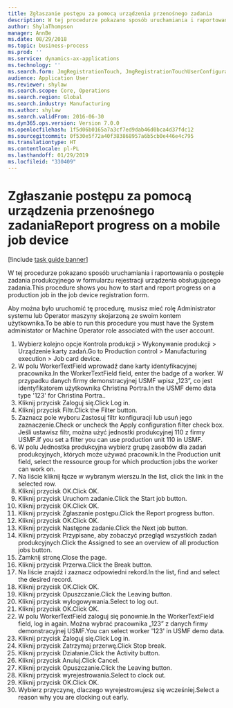 ```yaml
---
title: Zgłaszanie postępu za pomocą urządzenia przenośnego zadania
description: W tej procedurze pokazano sposób uruchamiania i raportowania o postępie zadania produkcyjnego w formularzu rejestracji urządzenia obsługującego zadania.
author: ShylaThompson
manager: AnnBe
ms.date: 08/29/2018
ms.topic: business-process
ms.prod: ''
ms.service: dynamics-ax-applications
ms.technology: ''
ms.search.form: JmgRegistrationTouch, JmgRegistrationTouchUserConfiguration, JmgRegistrationTouchStart, JmgRegistrationTouchReportFeedback, JmgRegistrationTouchAssignedJobs, JmgRegistrationTouchBreak, JmgRegistrationTouchLeave, JmgRegistrationTouchIndirectActivity, JmgDialogForm
audience: Application User
ms.reviewer: shylaw
ms.search.scope: Core, Operations
ms.search.region: Global
ms.search.industry: Manufacturing
ms.author: shylaw
ms.search.validFrom: 2016-06-30
ms.dyn365.ops.version: Version 7.0.0
ms.openlocfilehash: 1f5d06b0165a7a3cf7ed9dab46d0bca4d37fdc12
ms.sourcegitcommit: 0f530e5f72a40f383868957a6b5cb0e446e4c795
ms.translationtype: HT
ms.contentlocale: pl-PL
ms.lasthandoff: 01/29/2019
ms.locfileid: "330409"
---
```

# <a name="report-progress-on-a-mobile-job-device"></a><span data-ttu-id="0155b-103">Zgłaszanie postępu za pomocą urządzenia przenośnego zadania</span><span class="sxs-lookup"><span data-stu-id="0155b-103">Report progress on a mobile job device</span></span>

[!include [task guide banner](../../includes/task-guide-banner.md)]

<span data-ttu-id="0155b-104">W tej procedurze pokazano sposób uruchamiania i raportowania o postępie zadania produkcyjnego w formularzu rejestracji urządzenia obsługującego zadania.</span><span class="sxs-lookup"><span data-stu-id="0155b-104">This procedure shows you how to start and report progress on a production job in the job device registration form.</span></span>



<span data-ttu-id="0155b-105">Aby można było uruchomić tę procedurę, musisz mieć rolę Administrator systemu lub Operator maszyny skojarzoną ze swoim kontem użytkownika.</span><span class="sxs-lookup"><span data-stu-id="0155b-105">To be able to run this procedure you must have the System administator or Machine Operator role associated with the user account.</span></span>

1. <span data-ttu-id="0155b-106">Wybierz kolejno opcje Kontrola produkcji > Wykonywanie produkcji > Urządzenie karty zadań.</span><span class="sxs-lookup"><span data-stu-id="0155b-106">Go to Production control > Manufacturing execution > Job card device.</span></span>
2. <span data-ttu-id="0155b-107">W polu WorkerTextField wprowadź dane karty identyfikacyjnej pracownika.</span><span class="sxs-lookup"><span data-stu-id="0155b-107">In the WorkerTextField field, enter the badge of a worker.</span></span> <span data-ttu-id="0155b-108">W przypadku danych firmy demonstracyjnej USMF wpisz „123”, co jest identyfikatorem użytkownika Christina Portra.</span><span class="sxs-lookup"><span data-stu-id="0155b-108">In the USMF demo data type '123' for Christina Portra..</span></span>
3. <span data-ttu-id="0155b-109">Kliknij przycisk Zaloguj się.</span><span class="sxs-lookup"><span data-stu-id="0155b-109">Click Log in.</span></span>
4. <span data-ttu-id="0155b-110">Kliknij przycisk Filtr.</span><span class="sxs-lookup"><span data-stu-id="0155b-110">Click the Filter button.</span></span>
5. <span data-ttu-id="0155b-111">Zaznacz pole wyboru Zastosuj filtr konfiguracji lub usuń jego zaznaczenie.</span><span class="sxs-lookup"><span data-stu-id="0155b-111">Check or uncheck the Apply configuration filter check box.</span></span> <span data-ttu-id="0155b-112">Jeśli ustawisz filtr, można użyć jednostki produkcyjnej 110 z firmy USMF.</span><span class="sxs-lookup"><span data-stu-id="0155b-112">If you set a filter you can use production unit 110 in USMF.</span></span>
6. <span data-ttu-id="0155b-113">W polu Jednostka produkcyjna wybierz grupę zasobów dla zadań produkcyjnych, których może używać pracownik.</span><span class="sxs-lookup"><span data-stu-id="0155b-113">In the Production unit field, select the ressource group for which production jobs the worker can work on.</span></span>
7. <span data-ttu-id="0155b-114">Na liście kliknij łącze w wybranym wierszu.</span><span class="sxs-lookup"><span data-stu-id="0155b-114">In the list, click the link in the selected row.</span></span>
8. <span data-ttu-id="0155b-115">Kliknij przycisk OK.</span><span class="sxs-lookup"><span data-stu-id="0155b-115">Click OK.</span></span>
9. <span data-ttu-id="0155b-116">Kliknij przycisk Uruchom zadanie.</span><span class="sxs-lookup"><span data-stu-id="0155b-116">Click the Start job button.</span></span>
10. <span data-ttu-id="0155b-117">Kliknij przycisk OK.</span><span class="sxs-lookup"><span data-stu-id="0155b-117">Click OK.</span></span>
11. <span data-ttu-id="0155b-118">Kliknij przycisk Zgłaszanie postępu.</span><span class="sxs-lookup"><span data-stu-id="0155b-118">Click the Report progress button.</span></span>
12. <span data-ttu-id="0155b-119">Kliknij przycisk OK.</span><span class="sxs-lookup"><span data-stu-id="0155b-119">Click OK.</span></span>
13. <span data-ttu-id="0155b-120">Kliknij przycisk Następne zadanie.</span><span class="sxs-lookup"><span data-stu-id="0155b-120">Click the Next job button.</span></span>
14. <span data-ttu-id="0155b-121">Kliknij przycisk Przypisane, aby zobaczyć przegląd wszystkich zadań produkcyjnych.</span><span class="sxs-lookup"><span data-stu-id="0155b-121">Click the Assigned to see an overview of all production jobs button.</span></span>
15. <span data-ttu-id="0155b-122">Zamknij stronę.</span><span class="sxs-lookup"><span data-stu-id="0155b-122">Close the page.</span></span>
16. <span data-ttu-id="0155b-123">Kliknij przycisk Przerwa.</span><span class="sxs-lookup"><span data-stu-id="0155b-123">Click the Break button.</span></span>
17. <span data-ttu-id="0155b-124">Na liście znajdź i zaznacz odpowiedni rekord.</span><span class="sxs-lookup"><span data-stu-id="0155b-124">In the list, find and select the desired record.</span></span>
18. <span data-ttu-id="0155b-125">Kliknij przycisk OK.</span><span class="sxs-lookup"><span data-stu-id="0155b-125">Click OK.</span></span>
19. <span data-ttu-id="0155b-126">Kliknij przycisk Opuszczanie.</span><span class="sxs-lookup"><span data-stu-id="0155b-126">Click the Leaving button.</span></span>
20. <span data-ttu-id="0155b-127">Kliknij przycisk wylogowywania.</span><span class="sxs-lookup"><span data-stu-id="0155b-127">Select to log out.</span></span>
21. <span data-ttu-id="0155b-128">Kliknij przycisk OK.</span><span class="sxs-lookup"><span data-stu-id="0155b-128">Click OK.</span></span>
22. <span data-ttu-id="0155b-129">W polu WorkerTextField zaloguj się ponownie.</span><span class="sxs-lookup"><span data-stu-id="0155b-129">In the WorkerTextField field, log in again.</span></span> <span data-ttu-id="0155b-130">Można wybrać pracownika „123” z danych firmy demonstracyjnej USMF.</span><span class="sxs-lookup"><span data-stu-id="0155b-130">You can select worker '123' in USMF demo data.</span></span>
23. <span data-ttu-id="0155b-131">Kliknij przycisk Zaloguj się.</span><span class="sxs-lookup"><span data-stu-id="0155b-131">Click Log in.</span></span>
24. <span data-ttu-id="0155b-132">Kliknij przycisk Zatrzymaj przerwę.</span><span class="sxs-lookup"><span data-stu-id="0155b-132">Click Stop break.</span></span>
25. <span data-ttu-id="0155b-133">Kliknij przycisk Działanie.</span><span class="sxs-lookup"><span data-stu-id="0155b-133">Click the Activity button.</span></span>
26. <span data-ttu-id="0155b-134">Kliknij przycisk Anuluj.</span><span class="sxs-lookup"><span data-stu-id="0155b-134">Click Cancel.</span></span>
27. <span data-ttu-id="0155b-135">Kliknij przycisk Opuszczanie.</span><span class="sxs-lookup"><span data-stu-id="0155b-135">Click the Leaving button.</span></span>
28. <span data-ttu-id="0155b-136">Kliknij przycisk wyrejestrowania.</span><span class="sxs-lookup"><span data-stu-id="0155b-136">Select to clock out.</span></span>
29. <span data-ttu-id="0155b-137">Kliknij przycisk OK.</span><span class="sxs-lookup"><span data-stu-id="0155b-137">Click OK.</span></span>
30. <span data-ttu-id="0155b-138">Wybierz przyczynę, dlaczego wyrejestrowujesz się wcześniej.</span><span class="sxs-lookup"><span data-stu-id="0155b-138">Select a reason why you are clocking out early.</span></span>

